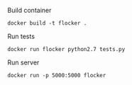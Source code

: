 Build container

`docker build -t flocker .`

Run tests

`docker run flocker python2.7 tests.py`

Run server

`docker run -p 5000:5000 flocker`
